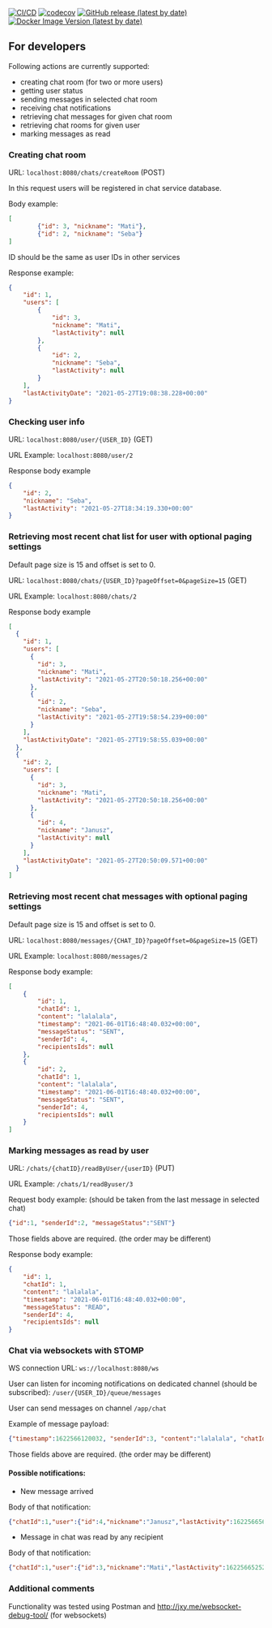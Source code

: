[![CI/CD](https://github.com/ProgramowanieZespoloweIS2021/chat-service/actions/workflows/ci.yml/badge.svg)](https://github.com/ProgramowanieZespoloweIS2021/chat-service/actions/workflows/ci.yml)
[![codecov](https://codecov.io/gh/ProgramowanieZespoloweIS2021/chat-service/branch/main/graph/badge.svg?token=8ZTZXEZT6F)](https://codecov.io/gh/ProgramowanieZespoloweIS2021/chat-service)
[![GitHub release (latest by date)](https://img.shields.io/github/v/release/ProgramowanieZespoloweIS2021/chat-service)](https://github.com/ProgramowanieZespoloweIS2021/chat-service/releases)
[![Docker Image Version (latest by date)](https://img.shields.io/docker/v/arokasprz100/chat-service?label=dockerhub%20image)](https://hub.docker.com/r/arokasprz100/chat-service)

## For developers
Following actions are currently supported:
* creating chat room (for two or more users)
* getting user status
* sending messages in selected chat room
* receiving chat notifications
* retrieving chat messages for given chat room
* retrieving chat rooms for given user
* marking messages as read

### Creating chat room
URL: `localhost:8080/chats/createRoom` (POST)

In this request users will be registered in chat service database.

Body example:
```json
[
        {"id": 3, "nickname": "Mati"},
        {"id": 2, "nickname": "Seba"}
]
```
ID should be the same as user IDs in other services

Response example:
```json
{
    "id": 1,
    "users": [
        {
            "id": 3,
            "nickname": "Mati",
            "lastActivity": null
        },
        {
            "id": 2,
            "nickname": "Seba",
            "lastActivity": null
        }
    ],
    "lastActivityDate": "2021-05-27T19:08:38.228+00:00"
}
```
### Checking user info
URL: `localhost:8080/user/{USER_ID}` (GET)

URL Example: `localhost:8080/user/2`

Response body example
```json
{
    "id": 2,
    "nickname": "Seba",
    "lastActivity": "2021-05-27T18:34:19.330+00:00"
}
```


### Retrieving most recent chat list for user with optional paging settings
Default page size is 15 and offset is set to 0.

URL: `localhost:8080/chats/{USER_ID}?pageOffset=0&pageSize=15` (GET)

URL Example: `localhost:8080/chats/2`

Response body example
```json
[
  {
    "id": 1,
    "users": [
      {
        "id": 3,
        "nickname": "Mati",
        "lastActivity": "2021-05-27T20:50:18.256+00:00"
      },
      {
        "id": 2,
        "nickname": "Seba",
        "lastActivity": "2021-05-27T19:58:54.239+00:00"
      }
    ],
    "lastActivityDate": "2021-05-27T19:58:55.039+00:00"
  },
  {
    "id": 2,
    "users": [
      {
        "id": 3,
        "nickname": "Mati",
        "lastActivity": "2021-05-27T20:50:18.256+00:00"
      },
      {
        "id": 4,
        "nickname": "Janusz",
        "lastActivity": null
      }
    ],
    "lastActivityDate": "2021-05-27T20:50:09.571+00:00"
  }
]
```

### Retrieving most recent chat messages with optional paging settings
Default page size is 15 and offset is set to 0.

URL: `localhost:8080/messages/{CHAT_ID}?pageOffset=0&pageSize=15` (GET)

URL Example: `localhost:8080/messages/2`

Response body example:
```json
[
    {
        "id": 1,
        "chatId": 1,
        "content": "lalalala",
        "timestamp": "2021-06-01T16:48:40.032+00:00",
        "messageStatus": "SENT",
        "senderId": 4,
        "recipientsIds": null
    },
    {
        "id": 2,
        "chatId": 1,
        "content": "lalalala",
        "timestamp": "2021-06-01T16:48:40.032+00:00",
        "messageStatus": "SENT",
        "senderId": 4,
        "recipientsIds": null
    }
]
```


### Marking messages as read by user
URL: `/chats/{chatID}/readByUser/{userID}` (PUT)

URL Example: `/chats/1/readByuser/3`

Request body example: (should be taken from the last message in selected chat)
```json
{"id":1, "senderId":2, "messageStatus":"SENT"}
```
Those fields above are required. (the order may be different)

Response body example:
```json
{
    "id": 1,
    "chatId": 1,
    "content": "lalalala",
    "timestamp": "2021-06-01T16:48:40.032+00:00",
    "messageStatus": "READ",
    "senderId": 4,
    "recipientsIds": null
}
```

### Chat via websockets with STOMP

WS connection URL: `ws://localhost:8080/ws`

User can listen for incoming notifications on dedicated channel (should be subscribed): `/user/{USER_ID}/queue/messages`

User can send messages on channel `/app/chat`

Example of message payload:
```json
{"timestamp":1622566120032, "senderId":3, "content":"lalalala", "chatId":1}
```
Those fields above are required. (the order may be different)

#### Possible notifications:
* New message arrived

Body of that notification:
```json
{"chatId":1,"user":{"id":4,"nickname":"Janusz","lastActivity":1622566560165},"messageId":2,"notificationType":"NEW_MESSAGE_FROM"}
```
* Message in chat was read by any recipient

Body of that notification:
```json
{"chatId":1,"user":{"id":3,"nickname":"Mati","lastActivity":1622566525284},"messageId":1,"notificationType":"USER_READ_CHAT_MESSAGE"}
```

### Additional comments
Functionality was tested using Postman and http://jxy.me/websocket-debug-tool/ (for websockets)
